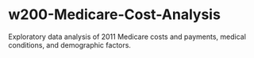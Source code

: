 # w200-Medicare-Cost-Analysis
Exploratory data analysis of 2011 Medicare costs and payments, medical conditions, and demographic factors.
